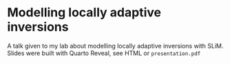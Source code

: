 # Modelling locally adaptive inversions  
A talk given to my lab about modelling locally adaptive inversions with SLiM. Slides were built with Quarto Reveal, see HTML or `presentation.pdf`  
